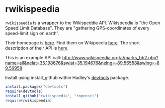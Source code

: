 # rwikispeedia #

`rwikispeedia` is a wrapper to the Wikispeddia API. Wikispeedia is "the Open Speed Limit Database".  They are "gathering GPS-coordinates of every speed-limit sign on earth".   

Their homepage is [here](http://www.wikispeedia.org/).
Find them on Wikipeedia [here](http://en.wikipedia.org/wiki/Wikispeedia).
The short description of their API is [here](http://www.wikispeedia.org/faq.txt).

This is an example API call:
http://www.wikispeedia.org/a/marks_bb2.php?name=all&nelat=35.198676&swlat=35.194676&nelng=-89.56558&swlng=-89.56958


Install using install_github within Hadley's [devtools](https://github.com/hadley/devtools) package.

```R
install.packages("devtools")
require(devtools)
install_github("rwikispeedia", "ropensci")
require(rwikispeedia)
```
